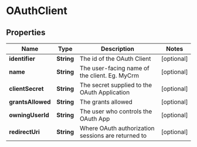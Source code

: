 
# OAuthClient

## Properties
Name | Type | Description | Notes
------------ | ------------- | ------------- | -------------
**identifier** | **String** | The id of the OAuth Client |  [optional]
**name** | **String** | The user-facing name of the client. Eg. MyCrm |  [optional]
**clientSecret** | **String** | The secret supplied to the OAuth Application |  [optional]
**grantsAllowed** | **String** | The grants allowed |  [optional]
**owningUserId** | **String** | The user who controls the OAuth App |  [optional]
**redirectUri** | **String** | Where OAuth authorization sessions are returned to |  [optional]




